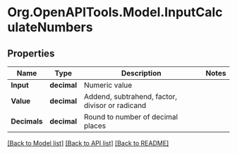 
# Org.OpenAPITools.Model.InputCalculateNumbers

## Properties

Name | Type | Description | Notes
------------ | ------------- | ------------- | -------------
**Input** | **decimal** | Numeric value | 
**Value** | **decimal** | Addend, subtrahend, factor, divisor or radicand | 
**Decimals** | **decimal** | Round to number of decimal places | 

[[Back to Model list]](../README.md#documentation-for-models)
[[Back to API list]](../README.md#documentation-for-api-endpoints)
[[Back to README]](../README.md)

